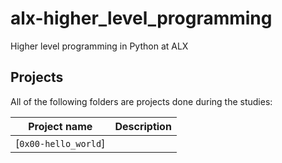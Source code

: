 # alx-higher_level_programming
Higher level programming in Python at ALX



## Projects
All of the following folders are projects done during the studies:

| Project name | Description |
| ------------ | ----------- |
| [`0x00-hello_world`]
